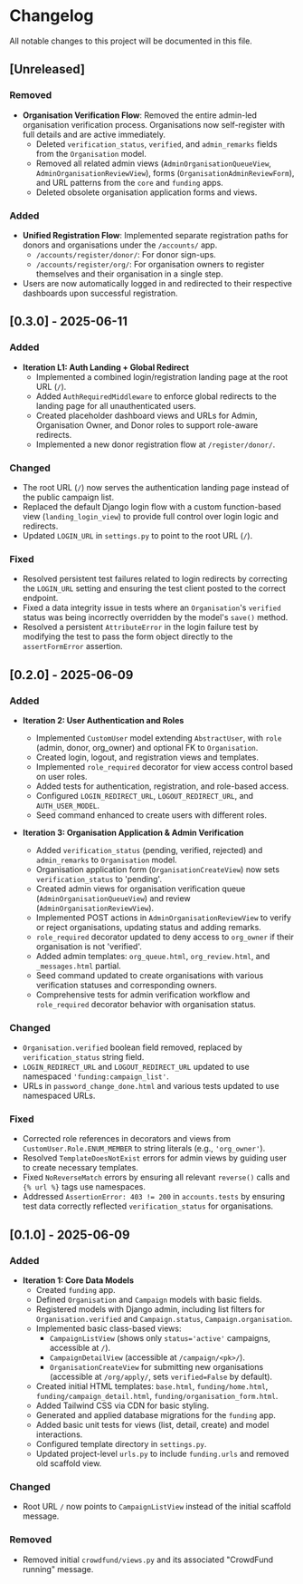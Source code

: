 # Changelog

All notable changes to this project will be documented in this file.

## [Unreleased]

### Removed
- **Organisation Verification Flow**: Removed the entire admin-led organisation verification process. Organisations now self-register with full details and are active immediately.
    - Deleted `verification_status`, `verified`, and `admin_remarks` fields from the `Organisation` model.
    - Removed all related admin views (`AdminOrganisationQueueView`, `AdminOrganisationReviewView`), forms (`OrganisationAdminReviewForm`), and URL patterns from the `core` and `funding` apps.
    - Deleted obsolete organisation application forms and views.

### Added
- **Unified Registration Flow**: Implemented separate registration paths for donors and organisations under the `/accounts/` app.
    - `/accounts/register/donor/`: For donor sign-ups.
    - `/accounts/register/org/`: For organisation owners to register themselves and their organisation in a single step.
- Users are now automatically logged in and redirected to their respective dashboards upon successful registration.

## [0.3.0] - 2025-06-11

### Added
- **Iteration L1: Auth Landing + Global Redirect**
  - Implemented a combined login/registration landing page at the root URL (`/`).
  - Added `AuthRequiredMiddleware` to enforce global redirects to the landing page for all unauthenticated users.
  - Created placeholder dashboard views and URLs for Admin, Organisation Owner, and Donor roles to support role-aware redirects.
  - Implemented a new donor registration flow at `/register/donor/`.

### Changed
- The root URL (`/`) now serves the authentication landing page instead of the public campaign list.
- Replaced the default Django login flow with a custom function-based view (`landing_login_view`) to provide full control over login logic and redirects.
- Updated `LOGIN_URL` in `settings.py` to point to the root URL (`/`).

### Fixed
- Resolved persistent test failures related to login redirects by correcting the `LOGIN_URL` setting and ensuring the test client posted to the correct endpoint.
- Fixed a data integrity issue in tests where an `Organisation`'s `verified` status was being incorrectly overridden by the model's `save()` method.
- Resolved a persistent `AttributeError` in the login failure test by modifying the test to pass the form object directly to the `assertFormError` assertion.

## [0.2.0] - 2025-06-09

### Added
- **Iteration 2: User Authentication and Roles**
  - Implemented `CustomUser` model extending `AbstractUser`, with `role` (admin, donor, org_owner) and optional FK to `Organisation`.
  - Created login, logout, and registration views and templates.
  - Implemented `role_required` decorator for view access control based on user roles.
  - Added tests for authentication, registration, and role-based access.
  - Configured `LOGIN_REDIRECT_URL`, `LOGOUT_REDIRECT_URL`, and `AUTH_USER_MODEL`.
  - Seed command enhanced to create users with different roles.

- **Iteration 3: Organisation Application & Admin Verification**
  - Added `verification_status` (pending, verified, rejected) and `admin_remarks` to `Organisation` model.
  - Organisation application form (`OrganisationCreateView`) now sets `verification_status` to 'pending'.
  - Created admin views for organisation verification queue (`AdminOrganisationQueueView`) and review (`AdminOrganisationReviewView`).
  - Implemented POST actions in `AdminOrganisationReviewView` to verify or reject organisations, updating status and adding remarks.
  - `role_required` decorator updated to deny access to `org_owner` if their organisation is not 'verified'.
  - Added admin templates: `org_queue.html`, `org_review.html`, and `_messages.html` partial.
  - Seed command updated to create organisations with various verification statuses and corresponding owners.
  - Comprehensive tests for admin verification workflow and `role_required` decorator behavior with organisation status.

### Changed
- `Organisation.verified` boolean field removed, replaced by `verification_status` string field.
- `LOGIN_REDIRECT_URL` and `LOGOUT_REDIRECT_URL` updated to use namespaced `'funding:campaign_list'`.
- URLs in `password_change_done.html` and various tests updated to use namespaced URLs.

### Fixed
- Corrected role references in decorators and views from `CustomUser.Role.ENUM_MEMBER` to string literals (e.g., `'org_owner'`).
- Resolved `TemplateDoesNotExist` errors for admin views by guiding user to create necessary templates.
- Fixed `NoReverseMatch` errors by ensuring all relevant `reverse()` calls and `{% url %}` tags use namespaces.
- Addressed `AssertionError: 403 != 200` in `accounts.tests` by ensuring test data correctly reflected `verification_status` for organisations.

## [0.1.0] - 2025-06-09

### Added
- **Iteration 1: Core Data Models**
  - Created `funding` app.
  - Defined `Organisation` and `Campaign` models with basic fields.
  - Registered models with Django admin, including list filters for `Organisation.verified` and `Campaign.status`, `Campaign.organisation`.
  - Implemented basic class-based views:
    - `CampaignListView` (shows only `status='active'` campaigns, accessible at `/`).
    - `CampaignDetailView` (accessible at `/campaign/<pk>/`).
    - `OrganisationCreateView` for submitting new organisations (accessible at `/org/apply/`, sets `verified=False` by default).
  - Created initial HTML templates: `base.html`, `funding/home.html`, `funding/campaign_detail.html`, `funding/organisation_form.html`.
  - Added Tailwind CSS via CDN for basic styling.
  - Generated and applied database migrations for the `funding` app.
  - Added basic unit tests for views (list, detail, create) and model interactions.
  - Configured template directory in `settings.py`.
  - Updated project-level `urls.py` to include `funding.urls` and removed old scaffold view.

### Changed
- Root URL `/` now points to `CampaignListView` instead of the initial scaffold message.

### Removed
- Removed initial `crowdfund/views.py` and its associated "CrowdFund running" message.
